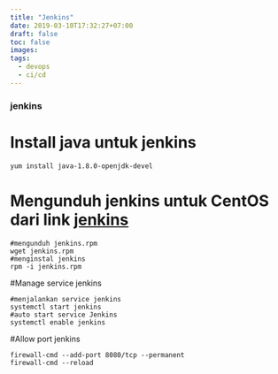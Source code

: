 ```yaml
---
title: "Jenkins"
date: 2019-03-10T17:32:27+07:00
draft: false
toc: false
images:
tags:
  - devops
  - ci/cd
---
```

### jenkins
# Install java untuk jenkins
```
yum install java-1.8.0-openjdk-devel
```
# Mengunduh jenkins untuk CentOS dari link [jenkins](https://pkg.jenkins.io/redhat-stable/)
```
#mengunduh jenkins.rpm
wget jenkins.rpm
#menginstal jenkins
rpm -i jenkins.rpm
```
#Manage service jenkins
```
#menjalankan service jenkins
systemctl start jenkins
#auto start service Jenkins
systemctl enable jenkins
```
#Allow port jenkins
```
firewall-cmd --add-port 8080/tcp --permanent
firewall-cmd --reload
```
